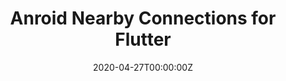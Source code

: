 ---
title: Anroid Nearby Connections for Flutter
summary: Flutter `Plugin` for the android [Nearby Connections](https://developers.google.com/nearby/connections/overview) API.
tags:
- Flutter
date: "2020-04-27T00:00:00Z"

# Optional external URL for project (replaces project detail page).
external_link: https://github.com/mannprerak2/nearby_connections
---
